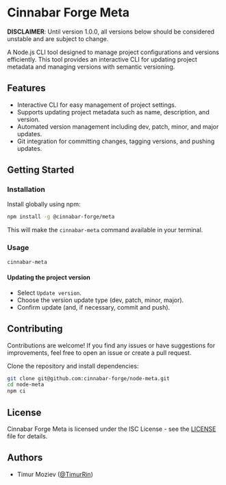 # Cinnabar Forge Meta

**DISCLAIMER**: Until version 1.0.0, all versions below should be considered unstable and are subject to change.

A Node.js CLI tool designed to manage project configurations and versions efficiently. This tool provides an interactive CLI for updating project metadata and managing versions with semantic versioning.

## Features

- Interactive CLI for easy management of project settings.
- Supports updating project metadata such as name, description, and version.
- Automated version management including dev, patch, minor, and major updates.
- Git integration for committing changes, tagging versions, and pushing updates.

## Getting Started

### Installation

Install globally using npm:

```bash
npm install -g @cinnabar-forge/meta
```

This will make the `cinnabar-meta` command available in your terminal.

### Usage

```bash
cinnabar-meta
```

#### Updating the project version

- Select `Update version`.
- Choose the version update type (dev, patch, minor, major).
- Confirm update (and, if necessary, commit and push).

## Contributing

Contributions are welcome! If you find any issues or have suggestions for improvements, feel free to open an issue or create a pull request.

Clone the repository and install dependencies:

```bash
git clone git@github.com:cinnabar-forge/node-meta.git
cd node-meta
npm ci
```

## License

Cinnabar Forge Meta is licensed under the ISC License - see the [LICENSE](LICENSE) file for details.

## Authors

- Timur Moziev ([@TimurRin](https://github.com/TimurRin))
